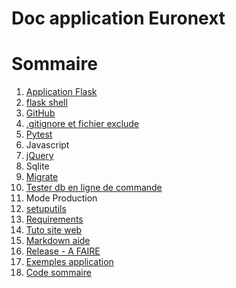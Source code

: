 # Doc application Euronext

# Sommaire

1. [Application Flask](./appFlask.md)
 1. [flask shell](shell.md)
1. [GitHub](gitEuronext.md)
 1. [.gitignore et fichier exclude](gitExclude.md)
1. [Pytest](pytest_Tuto.md)
1. Javascript
 1. [jQuery](jquery.md)
1. Sqlite
 1. [Migrate](migrate.md)
 1. [Tester db en ligne de commande](dbFlask.md)
1. Mode Production
 1. [setuputils](setuputils.md)
 1. [Requirements](Requirements.md)
1. [Tuto site web](tuto.md)
1. [Markdown aide](markdown.md)
1. [Release - A FAIRE](Release.md)
1. [Exemples application](exempleAppli.md)
1. [Code sommaire](codesommaire.md)
